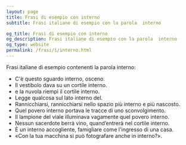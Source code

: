 ```yaml
---
layout: page
title: Frasi di esempio con interno 
subtitle: Frasi italiane di esempio con la parola  interno

og_title: Frasi di esempio con interno 
og_description: Frasi italiane di esempio con la parola  interno
og_type: website
permalink: /frasi/i/interno.html
---
```


Frasi italiane di esempio contenenti la parola interno:


- C'è questo sguardo interno, osceno.
- Il vestibolo dava su un cortile interno.
- e la nuvola riempì il cortile interno.
- Legge qualcosa sul lato interno del.
- Rannicchiarsi, rannicchiarsi nello spazio più interno e più nascosto.
- Quel povero interno portava le tracce di uno sconvolgimento.
- Il lampione del viale illuminava vagamente quel povero interno.
- Nessun sacerdote berrà vino, quand’entrerà nel cortile interno.
- È un interno accogliente, famigliare come l'ingresso di una casa.
- «Con la tua macchina si può fotografare anche in interno?».
